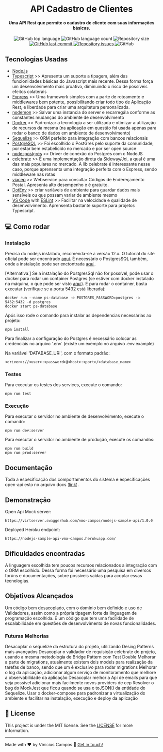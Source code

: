 <h1 align="center">
    API Cadastro de Clientes
</h1>

<h4 align="center">
  Uma API Rest que permite o cadastro de cliente com suas informações básicas.
</h4>
<p align="center">
  <img alt="GitHub top language" src="https://img.shields.io/github/languages/top/vmo-campos/nodejs-sample-api.svg">

  <img alt="GitHub language count" src="https://img.shields.io/github/languages/count/vmo-campos/nodejs-sample-api.svg">


  <img alt="Repository size" src="https://img.shields.io/github/repo-size/vmo-campos/nodejs-sample-api.svg">
  <a href="https://github.com/vmo-campos/nodejs-sample-api/commits/master">
    <img alt="GitHub last commit" src="https://img.shields.io/github/last-commit/vmo-campos/nodejs-sample-api.svg">
  </a>

  <a href="https://github.com/vmo-campos/nodejs-sample-api/issues">
    <img alt="Repository issues" src="https://img.shields.io/github/issues/vmo-campos/nodejs-sample-api.svg">
  </a>

  <img alt="GitHub" src="https://img.shields.io/github/license/vmo-campos/nodejs-sample-api.svg">
</p>

## Tecnologias Usadas
-  [Node.js](https://nodejs.org/)
-  [Typescript](https://www.typescriptlang.org/) >> Apresenta um suporte a tipagem, além das funcionlidades básicas do Javascript mais recente. Dessa forma força um desenvolvimento mais proativo, diminuindo o risco de possíveis efeitos colaterais
-  [Express](https://expressjs.com/) >> Uma framework simples com a parte de roteamente e middlewares bem potente, possibilitando criar todo tipo de Aplicação Rest, e liberdade para criar uma arquitetura personalizada.
-  [nodemon](https://nodemon.io/) >> Salvar uma instancia do server e recarregála conforme as constantes mudanças do ambiente de desenvolvimento
-  [Docker](https://www.docker.com/docker-community) >> Padronizar a tecnologia a ser utilizada e otimizar a utilização de recursos da mesma (na aplicação em questão foi usada apenas para rodar o banco de dados em ambiente de desenvolvimento)
-  [Sequelize](http://docs.sequelizejs.com/) >> ORM perfeito para integração com bancos relacionais
-  [PostgreSQL](https://www.postgresql.org/) >> Foi escolhido o PostGres pelo suporte da comunidade, por estar bem estabelicido no mercado e por ser open source
-  [node-postgres](https://www.npmjs.com/package/pg) >> Driver de conexão do Postgres com o NodeJS
-  [celebrate](https://www.npmjs.com/package/celebrate) >> É uma implementação direta da Sideway/Joi, a qual é uma das mais populares no mercado. A lib celebrate é interessante nesse caso, porque aprensenta uma integração perfeita com o Express, sendo middleware nas rotas
-  [viacep](http://viacep.com.br/) >> Webservice para consultar Códigos de Endereçamento Postal. Apresenta alto desempenho e é gratuito.
-  [DotEnv](https://www.npmjs.com/package/dotenv) >> criar variáveis de ambiente para guardar dados mais sensíveis ou que possam variar de ambiente mesmo
-  [VS Code][vc] with [ESLint][vceslint] >> Facilitar na velocidade e qualidade de desenvolvimento. Aprensenta bastante suporte para projetos Typescript.


## :computer: Como rodar

### Instalação
Precisa do nodejs instalado, recomenda-se a versão 12.x. O tutorial do site oficial pode ser encontrado [aqui](https://nodejs.org/en/download/package-manager/).
É necessário o PostgresSQL também, onde a instalação pode ser enctontrada [aqui](https://www.postgresql.org/docs/9.3/tutorial-install.html).

[Alternativa:] Se a instalação do PostgresSql não for possível, pode usar o docker para rodar um container Postgres (se estiver com docker instalado na máquina, o que pode ser visto [aqui](https://docs.docker.com/engine/install)). E para rodar o container, basta executar (verifique se a porta 5432 está liberada):
```shell
docker run --name ps-database -e POSTGRES_PASSWORD=postgres -p 5432:5432 -d postgres
docker start ps-database
```

Após isso rode o comando para instalar as dependencias necessárias ao projeto:
```shell
npm install
```
Para finalizar a configuração do Postgres é necessário colocar as credenciais no arquivo '.env' (existe um exemplo no arquivo .env.example)

Na variável 'DATABASE_URI', com o formato padrão:
```shell
<driver>://<user>:<password>@<host>:<port>/<database_name>
```
### Testes

Para executar os testes dos services, execute o comando:
```shell
npm run test
```
### Execução

Para executar o servidor no ambiente de desenvolvimento, execute o comando:
```shell
npm run dev:server
```

Para executar o servidor no ambiente de produção, execute os comandos:
```shell
npm run build
npm run prod:server
```

## Documentação

Toda a especificação dos comportamentos do sistema e especificações open-api esto no arquivo docs ([link](https://github.com/vmo-campos/nodejs-sample-api/tree/development/docs)).

## Demonstração

Open Api Mock server:

```shell
https://virtserver.swaggerhub.com/vmo-campos/nodejs-sample-api/1.0.0
```

Deployed Heroku endpoint:
```shell
https://nodejs-sample-api-vmo-campos.herokuapp.com/
```

## Dificuldades encontradas
A linguagem escolhida tem poucos recursos relacionados a integração com o ORM escolhido. Dessa forma foi necessário uma pesquisa em diversos forúns e documentações, sobre possíveis saídas para acoplar essas tecnologias.

## Objetivos Alcançados
Um código bem desacoplado, com o domínio bem definido e uso de Validadores, assim como a própria tipagem forte da linguagem de programação escolhida. É um código que tem uma facilidade de escalabilidade em questões de desenvolvimento de novas funcionalidades.
### Futuras Melhorias

Desacoplar o sequelize da estrutura do projeto, utilizando Desing Patterns mais avançados
Desacoplar o validador de requisição celebrate do projeto, usando a mesma metodologia de Bridge Pattern com Test Double
Melhorar a parte de migrations, atualmente existem dois models para realização da tarefas de banco, sendo que um é exclusivo para rodar migrations
Melhorar o log da aplicação, adicionar algum serviço de monitoramento que melhore a observabilidade da aplicação
Desacoplar melhor a Api de emails para que seja possível adicionar mais facilmente novos providers de cep
Resolver o bug do MockJest que ficou quando se usa o toJSON() da entidade do Sequelize.
Usar o docker-compose para padronizar a virtualização do ambiente e facilitar na instalação, execução e deploy da aplicação

## :memo: License
This project is under the MIT license. See the [LICENSE](https://github.com/vmoc-campos/nodejs-sample-api/blob/master/LICENSE) for more information.

---

Made with ♥ by Vinícius Campos :wave: [Get in touch!](https://www.linkedin.com/in/vmocampos/)

[nodejs]: https://nodejs.org/
[yarn]: https://yarnpkg.com/
[vc]: https://code.visualstudio.com/
[vceditconfig]: https://marketplace.visualstudio.com/items?itemName=EditorConfig.EditorConfig
[vceslint]: https://marketplace.visualstudio.com/items?itemName=dbaeumer.vscode-eslint

